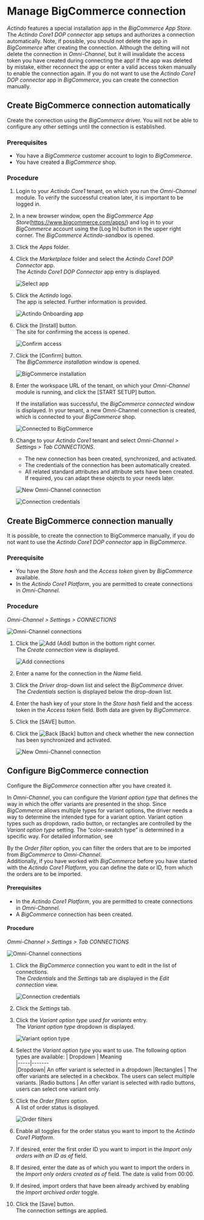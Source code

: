 # Manage BigCommerce connection

*Actindo* features a special installation app in the *BigCommerce App Store*. The *Actindo Core1 DOP connector* app setups and authorizes a connection automatically. 
Note, if possible, you should not delete the app in *BigCommerce* after creating the connection. Although the delting will not delete the connection in *Omni-Channel*, but it will invalidate the access token you have created during connecting the app! If the app was deleted by mistake, either reconnect the app or enter a valid access token manually to enable the connection again.
If you do not want to use the *Actindo Core1 DOP connector* app in *BigCommerce*, you can create the connection manually.


## Create BigCommerce connection automatically 

Create the connection using the *BigCommerce* driver. You will not be able to configure any other settings until the connection is established.


### Prerequisites

- You have a *BigCommerce* customer account to login to *BigCommerce*.
- You have created a *BigCommerce* shop. 


### Procedure

1. Login to your *Actindo Core1* tenant, on which you run the *Omni-Channel* module. To verify the successful creation later, it is important to be logged in.

2. In a new browser window, open the *BigCommerce App Store*(https://www.bigcommerce.com/apps/) and log in to your *BigCommerce* account using the [Log In] button in the upper right corner.
  The *BigCommerce Actindo-sandbox* is opened.

2. Click the *Apps* folder.

3. Click the *Marketplace* folder and select the *Actindo Core1 DOP Connector* app.   
  The *Actindo Core1 DOP Connector* app entry is displayed.

   ![Select app](../../Assets/Screenshots/Channels/Settings/Connections/BigCommerce/SelectApp.png "[Select app]")

 4. Click the *Actindo* logo.   
  The app is selected. Further information is provided. 

    ![Actindo Onboarding app](../../Assets/Screenshots/Channels/Settings/Connections/BigCommerce/DownloadOnboardingApp.png "[Actindo Onboarding app]")

5. Click the [Install] button.  
  The site for confirming the access is opened.

   ![Confirm access](../../Assets/Screenshots/Channels/Settings/Connections/BigCommerce/ConfirmAccess.png "[Confirm access]")

  
6. Click the [Confirm] button.   
  The *BigCommerce installation* window is opened.

   ![BigCommerce installation](../../Assets/Screenshots/Channels/Settings/Connections/BigCommerce/EnterWorkspaceURL.png "[BigCommerce installation]")

7. Enter the workspace URL of the tenant, on which your *Omni-Channel* module is running, and click the [START SETUP] button.

   If the installation was successful, the *BigCommerce connected* window is displayed.
   In your tenant, a new Omni-Channel connection is created, which is connected to your *BigCommerce* shop.   
   
   ![Connected to BigCommerce](../../Assets/Screenshots/Channels/Settings/Connections/BigCommerce/ConnectedToBigCommerce.png "[Connected to BigCommerce]")

8. Change to your *Actindo Core1* tenant and select *Omni-Channel > Settings > Tab CONNECTIONS*.   
    - The new connection has been created, synchronized, and activated.   
    - The credentials of the connection has been automatically created.
    - All related standard attributes and attribute sets have been created. If required, you can adapt these objects to your needs later.<!---Stimmt das?-->

   ![New Omni-Channel connection](../../Assets/Screenshots/Channels/Settings/Connections/BigCommerce/OmniChannelConnectionCreated.png "[New Omni-Channel connection]")

   ![Connection credentials](../../Assets/Screenshots/Channels/Settings/Connections/BigCommerce/ConnectionCredentials.png "[Connection credentials]")



## Create BigCommerce connection manually

<!---In welcher Situation würde ich das tun?--->
It is possible, to create the connection to BigCommerce manually, if you do not want to use the *Actindo Core1 DOP connector* app in *BigCommerce*.

### Prerequisite

- You have the *Store hash* and the *Access token* given by *BigCommerce* available.
- In the *Actindo Core1 Platform*, you are permitted to create connections in *Omni-Channel*.


### Procedure

*Omni-Channel > Settings > CONNECTIONS*

![Omni-Channel connections](../../Assets/Screenshots/Channels/Settings/Connections/BigCommerce/OmniChannelConnection.png "[Omni-Channel connections]")

1. Click the ![Add](../../Assets/Icons/Plus01.png "[Add]") (Add) button in the bottom right corner.   
    The *Create connection* view is displayed.

    ![Add connections](../../Assets/Screenshots/Channels/Settings/Connections/BigCommerce/AddConnection.png "[Add connections]")

2. Enter a name for the connection in the *Name* field.

3. Click the *Driver* drop-down list and select the *BigCommerce* driver.  
    The *Credentials* section is displayed below the drop-down list. 

4. Enter the hash key of your store In the *Store hash* field and the access token in the
  *Access token* field. Both data are given by *BigCommerce*.

5. Click the [SAVE] button.

6. Click the ![Back](../../Assets/Icons/Back02.png "[Back]") [Back] button and check whether the new connection has been synchronized and activated.

   ![New Omni-Channel connection](../../Assets/Screenshots/Channels/Settings/Connections/BigCommerce/OmniChannelConnectionCreated.png "[New Omni-Channel connection]")


## Configure BigCommerce connection

Configure the *BigCommerce* connection after you have created it.   

In *Omni-Channel*, you can configure the *Variant option type* that defines the way in which the offer variants are presented in the shop.
Since *BigCommerce* allows multiple types for variant options, the driver needs a way to determine the intended type for a variant option. Variant option types such as dropdown, radio button, or rectangles are controlled by the *Variant option type* setting. The “color-swatch type” is determined in a specific way. For detailed information, see <!---Link einfügen-->

By the *Order filter* option, you can filter the orders that are to be imported from *BigCommerce* to *Omni-Channel*.  
Additionally, if you have worked with *BigCommerce* before you have started with the *Actindo Core1 Platform*, you can define the date or ID, from which the orders are to be imported.


#### Prerequisites

- In the *Actindo Core1 Platform*, you are permitted to create connections in *Omni-Channel*.
- A *BigCommerce* connection has been created.

#### Procedure

*Ommi-Channel > Settings > Tab CONNECTIONS*

![Omni-Channel connections](../../Assets/Screenshots/Channels/Settings/Connections/BigCommerce/OmniChannelConnectionCreated.png "[Omni-Channel connections]")

 1. Click the *BigCommerce* connection you want to edit in the list of connections.   
   The *Credentials* and the *Settings* tab are displayed in the *Edit connection* view.

    ![Connection credentials](../../Assets/Screenshots/Channels/Settings/Connections/BigCommerce/ConnectionCredentials.png "[Connection credentials]")

2. Click the *Settings* tab.

3. Click the *Variant option type used for variants* entry.   
   The *Variant option type* dropdown is displayed.

    ![Variant option type](../../Assets/Screenshots/Channels/Settings/Connections/BigCommerce/VariantOptionType.png "[Variant option type]")

4. Select the *Variant option type* you want to use.
   The following option types are available:
   | Dropdown | Meaning   
   |-----|-------   
   |Dropdown| An offer variant is selected in a dropdown
   |Rectangles | The offer variants are selected in a checkbox. The users can select multiple variants.
   |Radio buttons | An offer variant is selected with radio buttons, users can select one variant only. <!---???--> 

5. Click the *Order filters* option.   
   A list of order status is displayed.

   ![Order filters](../../Assets/Screenshots/Channels/Settings/Connections/BigCommerce/OrderFilters.png "[Order filters]")  

6. Enable all toggles for the order status you want to import to the *Actindo Core1 Platform*.

7. If desired, enter the first order ID you want to import in the *Import only orders with an ID as of* field.

8. If desired, enter the date as of which you want to import the orders in the *Import only orders created as of* field. The date is valid from 00:00.

9. If desired, import orders that have been already archived by enabling the *Import archived order* toggle.

10. Click the [Save] button.   
  The connection settings are applied.





 






